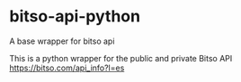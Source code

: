 # bitso-api-python
A base wrapper for bitso api

This is a python wrapper for the public and private Bitso API https://bitso.com/api_info?l=es
